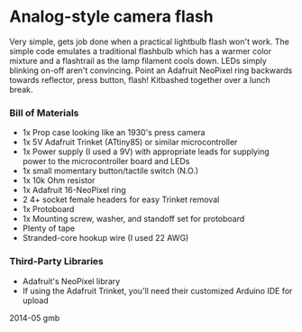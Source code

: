 # Analog-style camera flash

Very simple, gets job done when a practical lightbulb flash won't work. The simple code emulates a traditional flashbulb which has a warmer color mixture and a flashtrail as the lamp filament cools down. LEDs simply blinking on-off aren't convincing. Point an Adafruit NeoPixel ring backwards towards reflector, press button, flash! Kitbashed together over a lunch break.

### Bill of Materials

* 1x Prop case looking like an 1930's press camera
* 1x 5V Adafruit Trinket (ATtiny85) or similar microcontroller
* 1x Power supply (I used a 9V) with appropriate leads for supplying power to the microcontroller board and LEDs
* 1x small momentary button/tactile switch (N.O.)
* 1x 10k Ohm resistor
* 1x Adafruit 16-NeoPixel ring
* 2 4+ socket female headers for easy Trinket removal
* 1x Protoboard
* 1x Mounting screw, washer, and standoff set for protoboard
* Plenty of tape
* Stranded-core hookup wire (I used 22 AWG)

### Third-Party Libraries
* Adafruit's NeoPixel library
* If using the Adafruit Trinket, you'll need their customized Arduino IDE for upload

2014-05 gmb